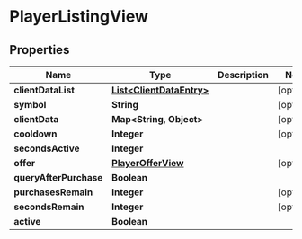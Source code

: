 

# PlayerListingView


## Properties

| Name | Type | Description | Notes |
|------------ | ------------- | ------------- | -------------|
|**clientDataList** | [**List&lt;ClientDataEntry&gt;**](ClientDataEntry.md) |  |  [optional] |
|**symbol** | **String** |  |  [optional] |
|**clientData** | **Map&lt;String, Object&gt;** |  |  [optional] |
|**cooldown** | **Integer** |  |  [optional] |
|**secondsActive** | **Integer** |  |  |
|**offer** | [**PlayerOfferView**](PlayerOfferView.md) |  |  [optional] |
|**queryAfterPurchase** | **Boolean** |  |  |
|**purchasesRemain** | **Integer** |  |  [optional] |
|**secondsRemain** | **Integer** |  |  [optional] |
|**active** | **Boolean** |  |  |



